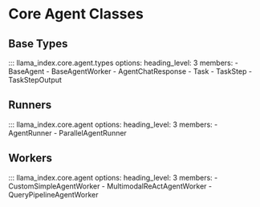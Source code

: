 # Core Agent Classes

## Base Types

::: llama_index.core.agent.types
    options:
      heading_level: 3
      members:
        - BaseAgent
        - BaseAgentWorker
        - AgentChatResponse
        - Task
        - TaskStep
        - TaskStepOutput

## Runners

::: llama_index.core.agent
    options:
      heading_level: 3
      members:
        - AgentRunner
        - ParallelAgentRunner

## Workers

::: llama_index.core.agent
    options:
      heading_level: 3
      members:
        - CustomSimpleAgentWorker
        - MultimodalReActAgentWorker
        - QueryPipelineAgentWorker
